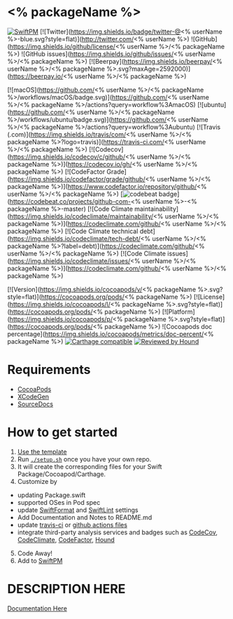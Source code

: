 # <% packageName %>

[![SwiftPM](https://img.shields.io/badge/SPM-Linux%20%7C%20iOS%20%7C%20macOS%20%7C%20watchOS%20%7C%20tvOS-success?logo=swift)](https://swift.org)
[![Twitter](https://img.shields.io/badge/twitter-@<% userName %>-blue.svg?style=flat)](http://twitter.com/<% userName %>)
![GitHub](https://img.shields.io/github/license/<% userName %>/<% packageName %>)
![GitHub issues](https://img.shields.io/github/issues/<% userName %>/<% packageName %>)
[![Beerpay](https://img.shields.io/beerpay/<% userName %>/<% packageName %>.svg?maxAge=2592000)](https://beerpay.io/<% userName %>/<% packageName %>)

[![macOS](https://github.com/<% userName %>/<% packageName %>/workflows/macOS/badge.svg)](https://github.com/<% userName %>/<% packageName %>/actions?query=workflow%3AmacOS)
[![ubuntu](https://github.com/<% userName %>/<% packageName %>/workflows/ubuntu/badge.svg)](https://github.com/<% userName %>/<% packageName %>/actions?query=workflow%3Aubuntu)
[![Travis (.com)](https://img.shields.io/travis/com/<% userName %>/<% packageName %>?logo=travis)](https://travis-ci.com/<% userName %>/<% packageName %>)
[![Codecov](https://img.shields.io/codecov/c/github/<% userName %>/<% packageName %>)](https://codecov.io/gh/<% userName %>/<% packageName %>)
[![CodeFactor Grade](https://img.shields.io/codefactor/grade/github/<% userName %>/<% packageName %>)](https://www.codefactor.io/repository/github/<% userName %>/<% packageName %>)
[![codebeat badge](https://codebeat.co/badges/4f86fb90-f8de-40c5-ab63-e6069cde5002)](https://codebeat.co/projects/github-com-<% userName %>-<% packageName %>-master)
[![Code Climate maintainability](https://img.shields.io/codeclimate/maintainability/<% userName %>/<% packageName %>)](https://codeclimate.com/github/<% userName %>/<% packageName %>)
[![Code Climate technical debt](https://img.shields.io/codeclimate/tech-debt/<% userName %>/<% packageName %>?label=debt)](https://codeclimate.com/github/<% userName %>/<% packageName %>)
[![Code Climate issues](https://img.shields.io/codeclimate/issues/<% userName %>/<% packageName %>)](https://codeclimate.com/github/<% userName %>/<% packageName %>)

[![Version](https://img.shields.io/cocoapods/v/<% packageName %>.svg?style=flat)](https://cocoapods.org/pods/<% packageName %>)
[![License](https://img.shields.io/cocoapods/l/<% packageName %>.svg?style=flat)](https://cocoapods.org/pods/<% packageName %>)
[![Platform](https://img.shields.io/cocoapods/p/<% packageName %>.svg?style=flat)](https://cocoapods.org/pods/<% packageName %>)
![Cocoapods doc percentage](https://img.shields.io/cocoapods/metrics/doc-percent/<% packageName %>)
[![Carthage compatible](https://img.shields.io/badge/Carthage-compatible-4BC51D.svg?style=flat)](https://github.com/Carthage/Carthage)
[![Reviewed by Hound](https://img.shields.io/badge/Reviewed_by-Hound-8E64B0.svg)](https://houndci.com)

# Requirements 

* [CocoaPods](https://cocoapods.org)
* [XCodeGen](https://github.com/yonaskolb/XcodeGen)
* [SourceDocs](https://github.com/eneko/SourceDocs)

# How to get started

1. [Use the template](https://github.com/brightdigit/EggSeed/generate)
2. Run [`./setup.sh`](https://github.com/brightdigit/EggSeed/blob/master/setup.sh) once you have your own repo. 
3. It will create the corresponding files for your Swift Package/Cocoapod/Carthage.
4. Customize by 
  * updating Package.swift
  * supported OSes in Pod spec
  * update [SwiftFormat](https://github.com/brightdigit/EggSeed/blob/master/.swiftformat) and [SwiftLint](https://github.com/brightdigit/EggSeed/blob/master/.swiftlint.yml) settings
  * Add Documentation and Notes to README.md
  * update [travis-ci](https://github.com/brightdigit/EggSeed/blob/master/.travis.yml) or [github actions files](https://github.com/brightdigit/EggSeed/tree/master/.github/workflows)
  * integrate third-party analysis services and badges such as [CodeCov](https://codecov.io), [CodeClimate](https://codeclimate.com), [CodeFactor](https://www.codefactor.io/dashboard), [Hound](https://houndci.com)
5. Code Away!
5. Add to [SwiftPM](https://github.com/daveverwer/SwiftPMLibrary)

# DESCRIPTION HERE

[Documentation Here](/docs/README.md)
